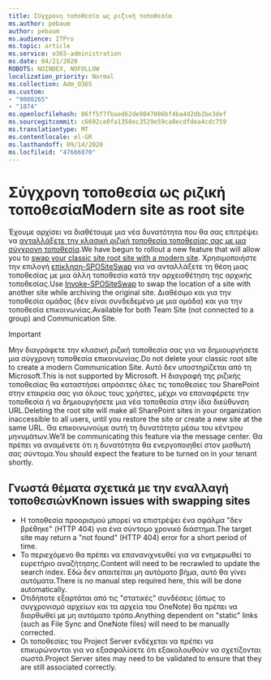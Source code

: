 ```yaml
---
title: Σύγχρονη τοποθεσία ως ριζική τοποθεσία
ms.author: pebaum
author: pebaum
ms.audience: ITPro
ms.topic: article
ms.service: o365-administration
ms.date: 04/21/2020
ROBOTS: NOINDEX, NOFOLLOW
localization_priority: Normal
ms.collection: Adm_O365
ms.custom:
- "9000265"
- "1874"
ms.openlocfilehash: 86ff5f7fbaed62de9047006bf4ba4d2db2be3def
ms.sourcegitcommit: c6692ce0fa1358ec3529e59ca0ecdfdea4cdc759
ms.translationtype: MT
ms.contentlocale: el-GR
ms.lasthandoff: 09/14/2020
ms.locfileid: "47666870"
---
```

# <a name="modern-site-as-root-site"></a><span data-ttu-id="dc137-102">Σύγχρονη τοποθεσία ως ριζική τοποθεσία</span><span class="sxs-lookup"><span data-stu-id="dc137-102">Modern site as root site</span></span>

<span data-ttu-id="dc137-103">Έχουμε αρχίσει να διαθέτουμε μια νέα δυνατότητα που θα σας επιτρέψει να [ανταλλάξετε την κλασική ριζική τοποθεσία τοποθεσίας σας με μια σύγχρονη τοποθεσία](https://docs.microsoft.com/sharepoint/modern-root-site).</span><span class="sxs-lookup"><span data-stu-id="dc137-103">We have begun to rollout a new feature that will allow you to [swap your classic site root site with a modern site](https://docs.microsoft.com/sharepoint/modern-root-site).</span></span> <span data-ttu-id="dc137-104">Χρησιμοποιήστε την επιλογή [επίκληση-SPOSiteSwap](https://docs.microsoft.com/powershell/module/sharepoint-online/invoke-spositeswap?view=sharepoint-ps) για να ανταλλάξετε τη θέση μιας τοποθεσίας με μια άλλη τοποθεσία κατά την αρχειοθέτηση της αρχικής τοποθεσίας.</span><span class="sxs-lookup"><span data-stu-id="dc137-104">Use [Invoke-SPOSiteSwap](https://docs.microsoft.com/powershell/module/sharepoint-online/invoke-spositeswap?view=sharepoint-ps) to swap the location of a site with another site while archiving the original site.</span></span> <span data-ttu-id="dc137-105">Διαθέσιμο και για την τοποθεσία ομάδας (δεν είναι συνδεδεμένο με μια ομάδα) και για την τοποθεσία επικοινωνίας.</span><span class="sxs-lookup"><span data-stu-id="dc137-105">Available for both Team Site (not connected to a group) and Communication Site.</span></span>

>[!Important]
> <span data-ttu-id="dc137-106">Μην διαγράφετε την κλασική ριζική τοποθεσία σας για να δημιουργήσετε μια σύγχρονη τοποθεσία επικοινωνίας.</span><span class="sxs-lookup"><span data-stu-id="dc137-106">Do not delete your classic root site to create a modern Communication Site.</span></span> <span data-ttu-id="dc137-107">Αυτό δεν υποστηρίζεται από τη Microsoft.</span><span class="sxs-lookup"><span data-stu-id="dc137-107">This is not supported by Microsoft.</span></span> <span data-ttu-id="dc137-108">Η διαγραφή της ριζικής τοποθεσίας θα καταστήσει απρόσιτες όλες τις τοποθεσίες του SharePoint στην εταιρεία σας για όλους τους χρήστες, μέχρι να επαναφέρετε την τοποθεσία ή να δημιουργήσετε μια νέα τοποθεσία στην ίδια διεύθυνση URL.</span><span class="sxs-lookup"><span data-stu-id="dc137-108">Deleting the root site will make all SharePoint sites in your organization inaccessible to all users, until you restore the site or create a new site at the same URL.</span></span> <span data-ttu-id="dc137-109">Θα επικοινωνούμε αυτή τη δυνατότητα μέσω του κέντρου μηνυμάτων.</span><span class="sxs-lookup"><span data-stu-id="dc137-109">We’ll be communicating this feature via the message center.</span></span> <span data-ttu-id="dc137-110">Θα πρέπει να αναμένετε ότι η δυνατότητα θα ενεργοποιηθεί στον μισθωτή σας σύντομα.</span><span class="sxs-lookup"><span data-stu-id="dc137-110">You should expect the feature to be turned on in your tenant shortly.</span></span>

## <a name="known-issues-with-swapping-sites"></a><span data-ttu-id="dc137-111">Γνωστά θέματα σχετικά με την εναλλαγή τοποθεσιών</span><span class="sxs-lookup"><span data-stu-id="dc137-111">Known issues with swapping sites</span></span>
- <span data-ttu-id="dc137-112">Η τοποθεσία προορισμού μπορεί να επιστρέψει ένα σφάλμα "δεν βρέθηκε" (HTTP 404) για ένα σύντομο χρονικό διάστημα.</span><span class="sxs-lookup"><span data-stu-id="dc137-112">The target site may return a "not found" (HTTP 404) error for a short period of time.</span></span>
- <span data-ttu-id="dc137-113">Το περιεχόμενο θα πρέπει να επανανιχνευθεί για να ενημερωθεί το ευρετήριο αναζήτησης.</span><span class="sxs-lookup"><span data-stu-id="dc137-113">Content will need to be recrawled to update the search index.</span></span> <span data-ttu-id="dc137-114">Εδώ δεν απαιτείται μη αυτόματο βήμα, αυτό θα γίνει αυτόματα.</span><span class="sxs-lookup"><span data-stu-id="dc137-114">There is no manual step required here, this will be done automatically.</span></span>
- <span data-ttu-id="dc137-115">Οτιδήποτε εξαρτάται από τις "στατικές" συνδέσεις (όπως το συγχρονισμό αρχείων και τα αρχεία του OneNote) θα πρέπει να διορθωθεί με μη αυτόματο τρόπο.</span><span class="sxs-lookup"><span data-stu-id="dc137-115">Anything dependent on "static" links (such as File Sync and OneNote files) will need to be manually corrected.</span></span>
- <span data-ttu-id="dc137-116">Οι τοποθεσίες του Project Server ενδέχεται να πρέπει να επικυρώνονται για να εξασφαλίσετε ότι εξακολουθούν να σχετίζονται σωστά.</span><span class="sxs-lookup"><span data-stu-id="dc137-116">Project Server sites may need to be validated to ensure that they are still associated correctly.</span></span> 
